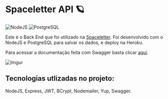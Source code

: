 # Spaceletter API 🪐

![NodeJS](https://img.shields.io/badge/Node.js-43853D?style=for-the-badge&logo=node.js&logoColor=white) ![PostgreSQL](https://img.shields.io/badge/PostgreSQL-316192?style=for-the-badge&logo=postgresql&logoColor=white)

Este é o Back End que foi utilizado na [Spaceletter](https://github.com/IsaacJBS/spaceletter). Foi desenvolvido com o NodeJS e PostgreSQL para salvar os dados, e deploy na Heroku.

Para acessar a documentação feita com Swagger basta clicar [aqui](https://spaceletter.herokuapp.com/docs/).

![Imgur](https://i.imgur.com/ypwk7Hj.jpg)

## Tecnologias utlizadas no projeto:

NodeJS, Express, JWT, BCrypt, Nodemailer, Yup, Swagger.